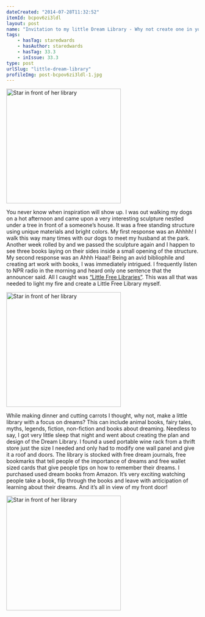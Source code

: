```yaml
---
dateCreated: "2014-07-28T11:32:52"
itemId: bcpov6zi3ldl
layout: post
name: "Invitation to my little Dream Library - Why not create one in your town?"
tags:
    - hasTag: staredwards
    - hasAuthor: staredwards
    - hasTag: 33.3
    - inIssue: 33.3
type: post
urlSlug: "little-dream-library"
profileImg: post-bcpov6zi3ldl-1.jpg
---
```


<img src="../images/post-bcpov6zi3ldl-1.jpg" alt="Star in front of her library" width="300" height="auto"/>

You never know when inspiration will show up. I was out walking my dogs on a hot afternoon and came upon a very interesting sculpture nestled under a tree in front of a someone’s house. It was a free standing structure using unique materials and bright colors. My first response was an Ahhhh! I walk this way many times with our dogs to meet my husband at the park. Another week rolled by and we passed the sculpture again and I happen to see three books laying on their sides inside a small opening of the structure. My second response was an Ahhh Haaa!! Being an avid bibliophile and creating art work with books, I was immediately intrigued. I frequently listen to NPR radio in the morning and heard only one sentence that the announcer said. All I caught was [“Little Free Libraries”](https://www.npr.org/2012/03/07/148170088/little-free-libraries-hope-to-spark-lending-revolution). This was all that was needed to light my fire and create a Little Free Library myself.

<img src="../images/post-bcpov6zi3ldl-2.jpg" alt="Star in front of her library" width="300" height="auto"/>

While making dinner and cutting carrots I thought, why not, make a little library with a focus on dreams? This can include animal books, fairy tales, myths, legends, fiction, non-fiction and books about dreaming. Needless to say, I got very little sleep that night and went about creating the plan and design of the Dream Library. I found a used portable wine rack from a thrift store just the size I needed and only had to modify one wall panel and give it a roof and doors. The library is stocked with free dream journals, free bookmarks that tell people of the importance of dreams and free wallet sized cards that give people tips on how to remember their dreams. I purchased used dream books from Amazon. It’s very exciting watching people take a book, flip through the books and leave with anticipation of learning about their dreams. And it’s all in view of my front door!

<img src="../images/post-bcpov6zi3ldl-0.jpg" alt="Star in front of her library" width="300" height="auto"/>
